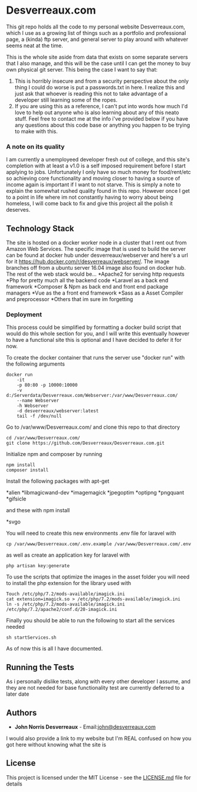 # Desverreaux.com

This git repo holds all the code to my personal website Desverreaux.com, which I use as a growing list of things such as a portfolio and professional page, a (kinda) ftp server, and general server to play around with whatever seems neat at the time.

This is the whole site aside from data that exists on some separate servers that I also manage, and this will be the case until I can get the money to buy own physical git server. This being the case I want to say that: 
1. This is horribly insecure and from a security perspective about the only thing I could do worse is put a passwords.txt in here. I realize this and just ask that whoever is reading this not to take advantage of a developer still learning some of the ropes.
2. If you are using this as a reference, I can't put into words how much I'd love to help out anyone who is also learning about any of this neato stuff. Feel free to contact me at the info i've provided below if you have any questions about this code base or anything you happen to be trying to make with this.  

### A note on its quality

I am currently a unemployeed developer fresh out of college, and this site's completion with at least a v1.0 is a self imposed requirement before I start applying to jobs. Unfortunately I only have so much money for food/rent/etc so achieving core functionality and moving closer to having a source of income again is important if I want to not starve. This is simply a note to explain the somewhat rushed quality found in this repo. However once I get to a point in life where im not constantly having to worry about being homeless, I will come back to fix and give this project all the polish it deserves. 


## Technology Stack

The site is hosted on a docker worker node in a cluster that I rent out from Amazon Web Services. The specific image that is used to build the server can be found at docker hub under desverreaux/webserver and here's a url for it https://hub.docker.com/r/desverreaux/webserver/. The image branches off from a ubuntu server 16.04 image also found on docker hub. The rest of the web stack would be...
*Apache2 for serving http requests
*Php for pretty much all the backend code 
*Laravel as a back end framework
*Composer & Npm as back end and front end package managers 
*Vue as the a front end framework 
*Sass as a Asset Compiler and preprocessor 
*Others that im sure im forgetting 

### Deployment 

This process could be simplified by formatting a docker build script that would do this whole section for you, and I will write this eventually however to have a functional site this is optional and I have decided to defer it for now. 

To create the docker container that runs the server use "docker run" with the following arguments

```
docker run 
    -it
	-p 80:80 -p 10000:10000 
	-v d:/Serverdata/Desverreaux.com/Webserver:/var/www/Desverreaux.com/ 
	--name Webserver 
	-h Webserver 
	-d desverreaux/webserver:latest 
	tail -f /dev/null

```

Go to /var/www/Desverreaux.com/ and clone this repo to that directory 


```
cd /var/www/Desverreaux.com/
git clone https://github.com/Desverreaux/Desverreaux.com.git
```

Initialize npm and composer by running

```
npm install 
composer install
```

Install the following packages with apt-get

*alien
*libmagicwand-dev
*imagemagick
*jpegoptim
*optipng
*pngquant
*gifsicle

and these with npm install 

*svgo

You will need to create this new environments .env file for laravel with 

```
cp /var/www/Desverreaux.com/.env.example /var/www/Desverreaux.com/.env
```

as well as create an application key for laravel with 

```
php artisan key:generate
```

To use the scripts that optimize the images in the asset folder you will need to install the php extension for the library used with 

```
Touch /etc/php/7.2/mods-available/imagick.ini
cat extension=imagick.so > /etc/php/7.2/mods-available/imagick.ini
ln -s /etc/php/7.2/mods-available/imagick.ini /etc/php/7.2/apache2/conf.d/20-imagick.ini
```

Finally you should be able to run the following to start all the services needed

```
sh startServices.sh
```

As of now this is all I have documented. 


## Running the Tests

As i personally dislike tests, along with every other developer I assume, and they are not needed for base functionality test are currently deferred to a later date

## Authors

* **John Norris Desverreaux** - Email:john@desverreaux.com

I would also provide a link to my website but I'm REAL confused on how you got here without knowing what the site is  

## License

This project is licensed under the MIT License - see the [LICENSE.md](LICENSE.md) file for details


